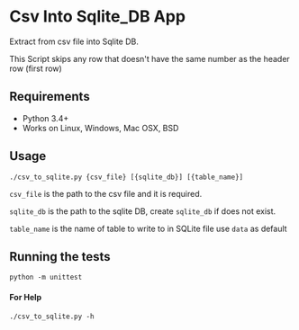 #  Csv Into Sqlite_DB App

Extract from csv file into Sqlite DB.

 This Script skips any row that doesn't have the same number as the header row (first row)
## Requirements
* Python 3.4+
* Works on Linux, Windows, Mac OSX, BSD

## Usage
```
./csv_to_sqlite.py {csv_file} [{sqlite_db}] [{table_name}]

```
`csv_file` is the path to the csv file and it is required.

 `sqlite_db` is the path to the sqlite DB, create `sqlite_db` if does not exist.

 `table_name` is the name of table to write to in SQLite file use `data` as default


## Running the tests
```
python -m unittest
```

#### For Help
```
./csv_to_sqlite.py -h

```
